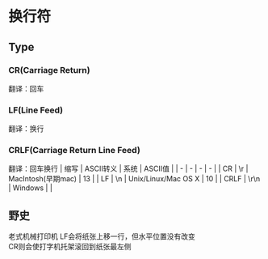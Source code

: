 # 换行符

## Type

### CR(Carriage Return)
翻译：回车

### LF(Line Feed)
翻译：换行

### CRLF(Carriage Return Line Feed)
翻译：回车换行
| 缩写 | ASCII转义 | 系统                | ASCII值 |
| -    | -         | -                   | -       |
| CR   | \r        | MacIntosh(早期mac)  | 13      |
| LF   | \n        | Unix/Linux/Mac OS X | 10      |
| CRLF | \r\n      | Windows             |         |

## 野史

老式机械打印机
LF会将纸张上移一行，但水平位置没有改变  
CR则会使打字机托架滚回到纸张最左侧

